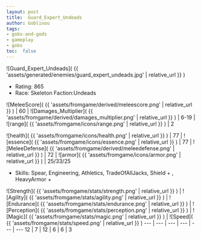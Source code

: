 ```yaml
---
layout: post
title:  Guard_Expert_Undeads
author: Goblinou
tags:
- gobs-and-gods
- gameplay
- gobs
toc:  false
---
```


![Guard_Expert_Undeads]( {{ 'assets/generated/enemies/guard_expert_undeads.jpg' | relative_url }} )
- Rating: 865
- Race: Skeleton  Faction:Undeads

![MeleeScore]( {{ 'assets/fromgame/derived/meleescore.png' | relative_url }} ) | 60 | ![Damages_Multiplier]( {{ 'assets/fromgame/derived/damages_multiplier.png' | relative_url }} ) | 6-19 | ![range]( {{ 'assets/fromgame/icons/range.png' | relative_url }} ) | 2


![health]( {{ 'assets/fromgame/icons/health.png' | relative_url }} ) | 77 | ![essence]( {{ 'assets/fromgame/icons/essence.png' | relative_url }} ) | 77 | ![MeleeDefense]( {{ 'assets/fromgame/derived/meleedefense.png' | relative_url }} ) | 72 | ![armor]( {{ 'assets/fromgame/icons/armor.png' | relative_url }} ) | 25/33/25

* Skills: Spear, Engineering, Athletics, TradeOfAllJacks, Shield + , HeavyArmor + 

![Strength]( {{ 'assets/fromgame/stats/strength.png' | relative_url }} ) | ![Agility]( {{ 'assets/fromgame/stats/agility.png' | relative_url }} ) | ![Endurance]( {{ 'assets/fromgame/stats/endurance.png' | relative_url }} ) | ![Perception]( {{ 'assets/fromgame/stats/perception.png' | relative_url }} ) | ![Magic]( {{ 'assets/fromgame/stats/magic.png' | relative_url }} ) | ![Speed]( {{ 'assets/fromgame/stats/speed.png' | relative_url }} )
--- | --- | --- | --- | --- | ---
12 | 7 | 12 | 6 | 6 | 3
